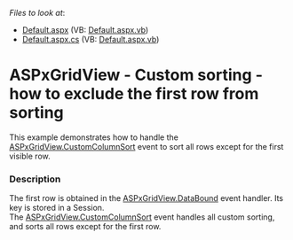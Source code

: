 <!-- default file list -->
*Files to look at*:

* [Default.aspx](./CS/WebSite/Default.aspx) (VB: [Default.aspx.vb](./VB/WebSite/Default.aspx.vb))
* [Default.aspx.cs](./CS/WebSite/Default.aspx.cs) (VB: [Default.aspx.vb](./VB/WebSite/Default.aspx.vb))
<!-- default file list end -->
# ASPxGridView - Custom sorting - how to exclude the first row from sorting


<p>This example demonstrates how to handle the <a href="http://documentation.devexpress.com/#AspNet/DevExpressWebASPxGridViewASPxGridView_CustomColumnSorttopic">ASPxGridView.CustomColumnSort</a> event to sort all rows except for the first visible row.</p>


<h3>Description</h3>

<p>The first row is obtained in the <a href="http://documentation.devexpress.com/#AspNet/DevExpressWebASPxClassesASPxDataWebControlBase_DataBoundtopic">ASPxGridView.DataBound</a> event handler. Its key is stored in a Session.<br /> The <a href="http://documentation.devexpress.com/#AspNet/DevExpressWebASPxGridViewASPxGridView_CustomColumnSorttopic">ASPxGridView.CustomColumnSort</a> event handles all custom sorting, and sorts all rows except for the first row.</p>

<br/>


